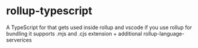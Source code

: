 # rollup-typescript
A TypeScript for that gets used inside rollup and vscode if you use rollup for bundling it supports .mjs and .cjs extension + additional rollup-language-serverices
